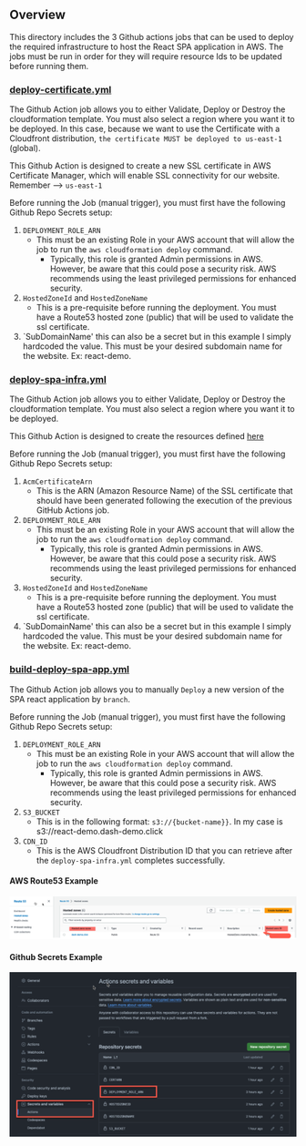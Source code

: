 ## Overview

This directory includes the 3 Github actions jobs that can be used to deploy the required infrastructure to host the React SPA application in AWS. The jobs must be run in order for they will require resource Ids to be updated before running them.

### [deploy-certificate.yml](/1.deploy-certificate.yml)

The Github Action job allows you to either Validate, Deploy or Destroy the cloudformation template. You must also select a region where you want it to be deployed. In this case, because we want to use the Certificate with a Cloudfront distribution, `the certificate MUST be deployed to us-east-1` (global). 

This Github Action is designed to create a new SSL certificate in AWS Certificate Manager, which will enable SSL connectivity for our website. Remember --> `us-east-1` 

Before running the Job (manual trigger), you must first have the following Github Repo Secrets setup:

1. `DEPLOYMENT_ROLE_ARN`
   - This must be an existing Role in your AWS account that will allow the job to run the `aws cloudformation deploy` command.
      - Typically, this role is granted Admin permissions in AWS. However, be aware that this could pose a security risk. AWS recommends using the least privileged permissions for enhanced security.
2. `HostedZoneId` and `HostedZoneName`
   - This is a pre-requisite before running the deployment. You must have a Route53 hosted zone (public) that will be used to validate the ssl certificate.
3. `SubDomainName' this can also be a secret but in this example I simply hardcoded the value. This must be your desired subdomain name for the website. Ex: react-demo.  

### [deploy-spa-infra.yml](/2.deploy-spa-infra.yml)

The Github Action job allows you to either Validate, Deploy or Destroy the cloudformation template. You must also select a region where you want it to be deployed. 

This Github Action is designed to create the resources defined [here](https://github.com/cristianstoichin/react_ci_cd_clouformation/blob/main/infra/readme.md#spayml)

Before running the Job (manual trigger), you must first have the following Github Repo Secrets setup:

1. `AcmCertificateArn`
   - This is the ARN (Amazon Resource Name) of the SSL certificate that should have been generated following the execution of the previous GitHub Actions job.
2. `DEPLOYMENT_ROLE_ARN`
   - This must be an existing Role in your AWS account that will allow the job to run the `aws cloudformation deploy` command.
      - Typically, this role is granted Admin permissions in AWS. However, be aware that this could pose a security risk. AWS recommends using the least privileged permissions for enhanced security.
3. `HostedZoneId` and `HostedZoneName`
   - This is a pre-requisite before running the deployment. You must have a Route53 hosted zone (public) that will be used to validate the ssl certificate.
4. `SubDomainName' this can also be a secret but in this example I simply hardcoded the value. This must be your desired subdomain name for the website. Ex: react-demo.  

### [build-deploy-spa-app.yml](/3.build-deploy-spa-app.yml)

The Github Action job allows you to manually `Deploy` a new version of the SPA react application by `branch`.

Before running the Job (manual trigger), you must first have the following Github Repo Secrets setup:


1. `DEPLOYMENT_ROLE_ARN`
   - This must be an existing Role in your AWS account that will allow the job to run the `aws cloudformation deploy` command.
      - Typically, this role is granted Admin permissions in AWS. However, be aware that this could pose a security risk. AWS recommends using the least privileged permissions for enhanced security.
2. `S3_BUCKET`
   - This is in the following format: `s3://{bucket-name}}`. In my case is s3://react-demo.dash-demo.click
3. `CDN_ID`
   - This is the AWS Cloudfront Distribution ID that you can retrieve after the `deploy-spa-infra.yml` completes successfully.

#### AWS Route53 Example

<p align="center">
  <img src="../../assets/hosted-zone.png" alt="Ec2">
</p>

#### Github Secrets Example

<p align="center">
  <img src="../../assets/secrets.png" alt="Ec2">
</p>

